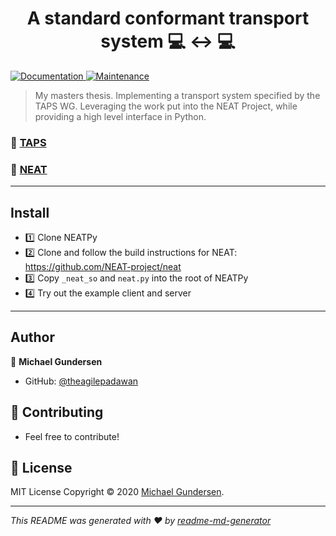 <h1 align="center">A standard conformant transport system 💻 ↔️ 💻</h1>
<p>
  
  <a href="https://github.com/kefranabg/readme-md-generator#readme" target="_blank">
    <img alt="Documentation" src="https://img.shields.io/badge/documentation-yes-brightgreen.svg" />
  </a>
  <a href="https://github.com/kefranabg/readme-md-generator/graphs/commit-activity" target="_blank">
    <img alt="Maintenance" src="https://img.shields.io/badge/Maintained%3F-yes-green.svg" />
  </a>
</p>

> My masters thesis. Implementing a transport system specified by the TAPS WG. Leveraging the work put into the NEAT Project, while providing a high level interface in Python.

### 🔗 [TAPS](https://datatracker.ietf.org/wg/taps/documents/)
### 🔗 [NEAT](https://www.neat-project.org/)
-------------------------------
## Install

- 1️⃣ Clone NEATPy
- 2️⃣ Clone and follow the build instructions for NEAT: https://github.com/NEAT-project/neat
- 3️⃣ Copy `_neat_so` and `neat.py` into the root of NEATPy
- 4️⃣ Try out the example client and server

---------------------------------------
## Author

👤 **Michael Gundersen**

* GitHub: [@theagilepadawan](https://github.com/theagilepadawan)

## 🤝 Contributing
- Feel free to contribute! 

## 📝 License
MIT License
Copyright © 2020 [Michael Gundersen](https://github.com/theagilepadawan).<br />


***
_This README was generated with ❤️ by [readme-md-generator](https://github.com/kefranabg/readme-md-generator)_
